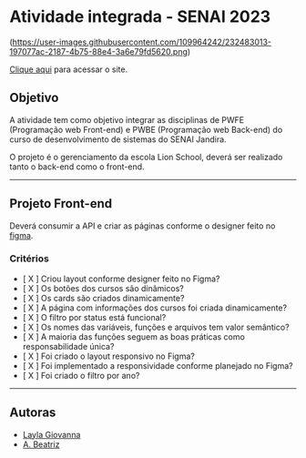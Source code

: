 # Atividade integrada - SENAI 2023

(https://user-images.githubusercontent.com/109964242/232483013-197077ac-2187-4b75-88e4-3a6e79fd5620.png)

[Clique aqui](inserir-link) para acessar o site.

## Objetivo

A atividade tem como objetivo integrar as disciplinas de PWFE (Programação web Front-end) e PWBE (Programação web Back-end) do curso de desenvolvimento de sistemas do SENAI Jandira.

O projeto é o gerenciamento da escola Lion School, deverá ser realizado tanto o back-end como o front-end.

---

## Projeto Front-end

Deverá consumir a API e criar as páginas conforme o designer feito no [figma](https://www.figma.com/file/H770Yv6Zpmm4JoYzL5SZ0S/Project-Lion-Schools?node-id=0%3A1&t=zAg3jq0uLYNg2grU-1).

### Critérios

- [ X ] Criou layout conforme designer feito no Figma?
- [ X ] Os botões dos cursos são dinâmicos?
- [ X ] Os cards são criados dinamicamente?
- [ X ] A página com informações dos cursos foi criada dinamicamente?
- [ X ] O filtro por status está funcional?
- [ X ] Os nomes das variáveis, funções e arquivos tem valor semântico?
- [ X ] A maioria das funções seguem as boas práticas como responsabilidade única?
- [ X ] Foi criado o layout responsivo no Figma?
- [ X ] Foi implementado a responsividade conforme planejado no Figma?
- [ X ] Foi criado o filtro por ano?

---

## Autoras

- [Layla Giovanna](https://github.com/LaylaGiovanna)
- [A. Beatriz](https://github.com/00BeatrizLAndiCoelho00)
